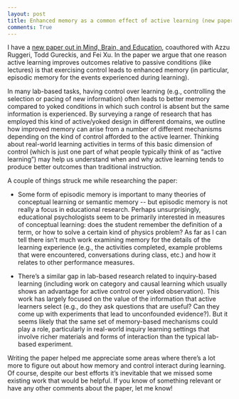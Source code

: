 ```yaml
---
layout: post
title: Enhanced memory as a common effect of active learning (new paper)
comments: True
---
```


I have a [new paper out in Mind, Brain, and Education](http://onlinelibrary.wiley.com/doi/10.1111/mbe.12117/abstract), coauthored with Azzu Ruggeri, Todd Gureckis, and Fei Xu. In the paper we argue that one reason active learning improves outcomes relative to passive conditions (like lectures) is that exercising control leads to enhanced memory (in particular, episodic memory for the events experienced during learning).

In many lab-based tasks, having control over learning (e.g., controlling the selection or pacing of new information) often leads to better memory compared to yoked conditions in which such control is absent but the same information is experienced. By surveying a range of research that has employed this kind of active/yoked design in different domains, we outline how improved memory can arise from a number of different mechanisms depending on the kind of control afforded to the active learner. Thinking about real-world learning activities in terms of this basic dimension of control (which is just one part of what people typically think of as “active learning”) may help us understand when and why active learning tends to produce better outcomes than traditional instruction.

A couple of things struck me while researching the paper:

- Some form of episodic memory is important to many theories of conceptual learning or semantic memory -- but episodic memory is not really a focus in educational research. Perhaps unsurprisingly, educational psychologists seem to be primarily interested in measures of conceptual learning: does the student remember the definition of a term, or how to solve a certain kind of physics problem? As far as I can tell there isn’t much work examining memory for the details of the learning experience (e.g., the activities completed, example problems that were encountered, conversations during class, etc.) and how it relates to other performance measures.

- There’s a similar gap in lab-based research related to inquiry-based learning (including work on category and causal learning which usually shows an advantage for active control over yoked observation). This work has largely focused on the value of the information that active learners select (e.g., do they ask questions that are useful? Can they come up with experiments that lead to unconfounded evidence?). But it seems likely that the same set of memory-based mechanisms could play a role, particularly in real-world inquiry learning settings that involve richer materials and forms of interaction than the typical lab-based experiment.

Writing the paper helped me appreciate some areas where there’s a lot more to figure out about how memory and control interact during learning. 
Of course, despite our best efforts it’s inevitable that we missed some existing work that would be helpful. If you know of something relevant or have any other comments about the paper, let me know!

